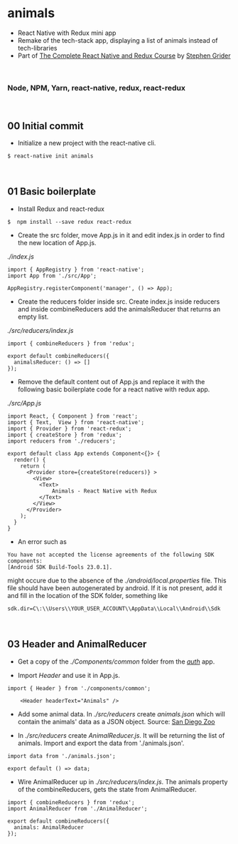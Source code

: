 # animals
* React Native with Redux mini app
* Remake of the tech-stack app, displaying a list of animals instead of tech-libraries
* Part of [The Complete React Native and Redux Course](https://www.udemy.com/the-complete-react-native-and-redux-course/)
by [Stephen Grider](https://github.com/stephengrider)

&nbsp;
### Node, NPM, Yarn, react-native, redux, react-redux


&nbsp;
## 00 Initial commit

* Initialize a new project with the react-native cli.

```
$ react-native init animals
```




&nbsp;
## 01 Basic boilerplate

* Install Redux and react-redux

```
$  npm install --save redux react-redux

```

* Create the src folder, move App.js in it and edit index.js in order to find the new location of App.js.

*./index.js*

```
import { AppRegistry } from 'react-native';
import App from './src/App';

AppRegistry.registerComponent('manager', () => App);
```
* Create the reducers folder inside src. Create index.js inside reducers and inside combineReducers add the animalsReducer that returns an empty list.

*./src/reducers/index.js*

```
import { combineReducers } from 'redux';

export default combineReducers({
  animalsReducer: () => []
});
```

* Remove the default content out of App.js and replace it with the following basic boilerplate code for a react native with redux app.

*./src/App.js*
```
import React, { Component } from 'react';
import { Text,  View } from 'react-native';
import { Provider } from 'react-redux';
import { createStore } from 'redux';
import reducers from './reducers';

export default class App extends Component<{}> {
  render() {
    return (
      <Provider store={createStore(reducers)} >
        <View>
          <Text>
              Animals - React Native with Redux
          </Text>
        </View>
      </Provider>
    );
  }
}
```


* An error such as

```
You have not accepted the license agreements of the following SDK components:
[Android SDK Build-Tools 23.0.1].
```

might occure due to the absence of the *./android/local.properties* file.
This file should have been autogenerated by android.
If it is not present, add it and fill in the location of the SDK folder, something like

```
sdk.dir=C\:\\Users\\YOUR_USER_ACCOUNT\\AppData\\Local\\Android\\Sdk
```



&nbsp;
## 03 Header and AnimalReducer

* Get a copy of the *./Components/common* folder from the [*auth*](https://github.com/stefaleon/Authentication-with-React-Native) app.

* Import *Header* and use it in App.js.

```
import { Header } from './components/common';
```

```  
    <Header headerText="Animals" />
```

* Add some animal data. In *./src/reducers* create *animals.json* which will contain the animals' data as a JSON object. Source: [San Diego Zoo](http://animals.sandiegozoo.org/animals)

* In *./src/reducers* create *AnimalReducer.js*. It will be returning the list of animals. Import and export the data from './animals.json'.

```
import data from './animals.json';

export default () => data;
```


* Wire AnimalReducer up in *./src/reducers/index.js*. The animals property of the combineReducers, gets the state from AnimalReducer.

```
import { combineReducers } from 'redux';
import AnimalReducer from './AnimalReducer';

export default combineReducers({
  animals: AnimalReducer
});
```
